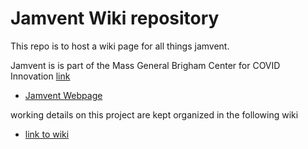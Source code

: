 # Jamvent Wiki repository

This repo is to host a wiki page for all things jamvent.

Jamvent is is part of the Mass General Brigham Center for COVID Innovation [link](https://covidinnovation.partners.org/)
* [Jamvent Webpage](https://www.imperial-consultants.co.uk/areasofexpertise/emergency-ventilator/)


working details on this project are kept organized in the following wiki

* [link to wiki](https://github.com/JamVent/wiki/wiki)
